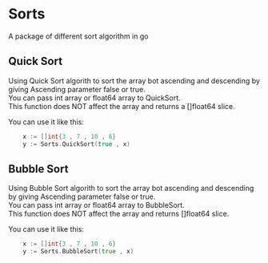 # Sorts
A package of different sort algorithm in go

## Quick Sort
Using Quick Sort algorith to sort the array bot ascending and descending by giving Ascending parameter false or true.  
You can pass int array or float64 array to QuickSort.  
This function does NOT affect the array and returns a []float64 slice.  

You can use it like this:   
```go  
    x := []int{3 , 7 , 10 , 6}  
    y := Sorts.QuickSort(true , x)  
```

## Bubble Sort
Using Bubble Sort algorith to sort the array bot ascending and descending by giving Ascending parameter false or true.  
You can pass int array or float64 array to BubbleSort.  
This function does NOT affect the array and returns []float64 slice.    

You can use it like this:  
```go
    x := []int{3 , 7 , 10 , 6}
    y := Sorts.BubbleSort(true , x)
```

